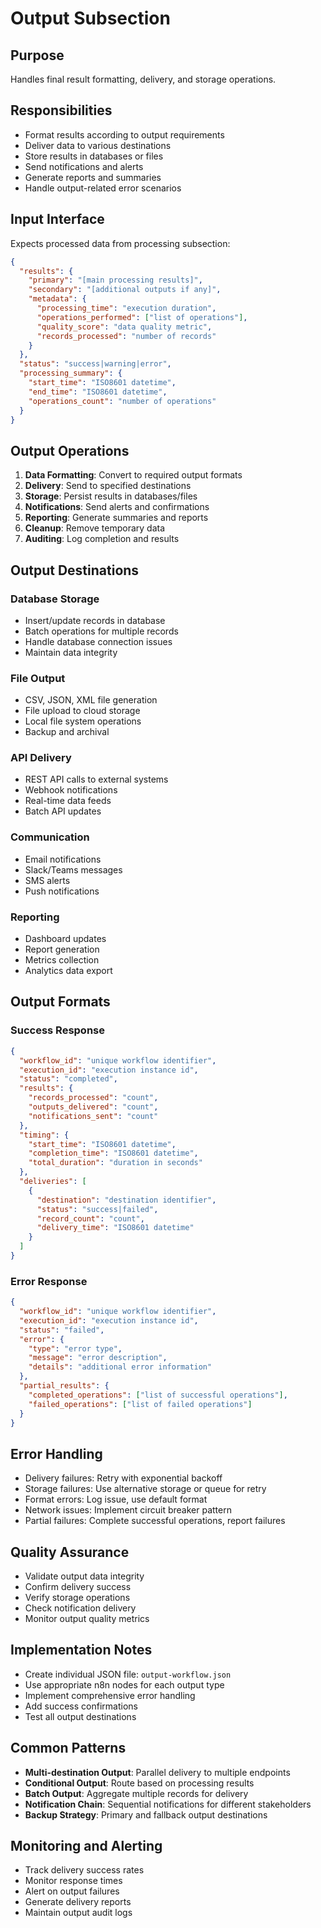 # Output Subsection

## Purpose
Handles final result formatting, delivery, and storage operations.

## Responsibilities
- Format results according to output requirements
- Deliver data to various destinations
- Store results in databases or files
- Send notifications and alerts
- Generate reports and summaries
- Handle output-related error scenarios

## Input Interface
Expects processed data from processing subsection:
```json
{
  "results": {
    "primary": "[main processing results]",
    "secondary": "[additional outputs if any]",
    "metadata": {
      "processing_time": "execution duration",
      "operations_performed": ["list of operations"],
      "quality_score": "data quality metric",
      "records_processed": "number of records"
    }
  },
  "status": "success|warning|error",
  "processing_summary": {
    "start_time": "ISO8601 datetime",
    "end_time": "ISO8601 datetime",
    "operations_count": "number of operations"
  }
}
```

## Output Operations
1. **Data Formatting**: Convert to required output formats
2. **Delivery**: Send to specified destinations
3. **Storage**: Persist results in databases/files
4. **Notifications**: Send alerts and confirmations
5. **Reporting**: Generate summaries and reports
6. **Cleanup**: Remove temporary data
7. **Auditing**: Log completion and results

## Output Destinations

### Database Storage
- Insert/update records in database
- Batch operations for multiple records
- Handle database connection issues
- Maintain data integrity

### File Output
- CSV, JSON, XML file generation
- File upload to cloud storage
- Local file system operations
- Backup and archival

### API Delivery
- REST API calls to external systems
- Webhook notifications
- Real-time data feeds
- Batch API updates

### Communication
- Email notifications
- Slack/Teams messages
- SMS alerts
- Push notifications

### Reporting
- Dashboard updates
- Report generation
- Metrics collection
- Analytics data export

## Output Formats

### Success Response
```json
{
  "workflow_id": "unique workflow identifier",
  "execution_id": "execution instance id",
  "status": "completed",
  "results": {
    "records_processed": "count",
    "outputs_delivered": "count",
    "notifications_sent": "count"
  },
  "timing": {
    "start_time": "ISO8601 datetime",
    "completion_time": "ISO8601 datetime",
    "total_duration": "duration in seconds"
  },
  "deliveries": [
    {
      "destination": "destination identifier",
      "status": "success|failed",
      "record_count": "count",
      "delivery_time": "ISO8601 datetime"
    }
  ]
}
```

### Error Response
```json
{
  "workflow_id": "unique workflow identifier",
  "execution_id": "execution instance id",
  "status": "failed",
  "error": {
    "type": "error type",
    "message": "error description",
    "details": "additional error information"
  },
  "partial_results": {
    "completed_operations": ["list of successful operations"],
    "failed_operations": ["list of failed operations"]
  }
}
```

## Error Handling
- Delivery failures: Retry with exponential backoff
- Storage failures: Use alternative storage or queue for retry
- Format errors: Log issue, use default format
- Network issues: Implement circuit breaker pattern
- Partial failures: Complete successful operations, report failures

## Quality Assurance
- Validate output data integrity
- Confirm delivery success
- Verify storage operations
- Check notification delivery
- Monitor output quality metrics

## Implementation Notes
- Create individual JSON file: `output-workflow.json`
- Use appropriate n8n nodes for each output type
- Implement comprehensive error handling
- Add success confirmations
- Test all output destinations

## Common Patterns
- **Multi-destination Output**: Parallel delivery to multiple endpoints
- **Conditional Output**: Route based on processing results
- **Batch Output**: Aggregate multiple records for delivery
- **Notification Chain**: Sequential notifications for different stakeholders
- **Backup Strategy**: Primary and fallback output destinations

## Monitoring and Alerting
- Track delivery success rates
- Monitor response times
- Alert on output failures
- Generate delivery reports
- Maintain output audit logs
